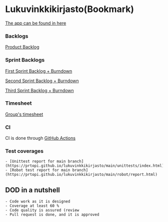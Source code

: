 
# Lukuvinkkikirjasto(Bookmark)

[The app can be found in here](https://ohtu-lukuvinkkiapp.herokuapp.com)

### Backlogs

[Product Backlog](https://docs.google.com/spreadsheets/d/1ftJLNxb8feMG_z_KNAsDa7UJa7GhjID_H2xnk9kyYmI/edit?usp=sharing)

### Sprint Backlogs

[First Sprint Backlog + Burndown](https://docs.google.com/spreadsheets/d/1ftJLNxb8feMG_z_KNAsDa7UJa7GhjID_H2xnk9kyYmI/edit?skip_itp2_check=true#gid=73558073)

[Second Sprint Backlog + Burndown](https://docs.google.com/spreadsheets/d/1ftJLNxb8feMG_z_KNAsDa7UJa7GhjID_H2xnk9kyYmI/edit#gid=337422552)

[Third Sprint Backlog + Burndown](https://docs.google.com/spreadsheets/d/1ftJLNxb8feMG_z_KNAsDa7UJa7GhjID_H2xnk9kyYmI/edit#gid=1829263727)

### Timesheet

[Group's timesheet](https://docs.google.com/spreadsheets/d/1ftJLNxb8feMG_z_KNAsDa7UJa7GhjID_H2xnk9kyYmI/edit#gid=1271329701)


### CI

CI is done through [GitHub Actions](https://github.com/prTopi/lukuvinkkikirjasto/actions)

### Test coverages
    - [Unittest report for main branch](https://prtopi.github.io/lukuvinkkikirjasto/main/unittests/index.html)
    - [Robot test report for main branch](https://prtopi.github.io/lukuvinkkikirjasto/main/robot/report.html)


## DOD in a nutshell
    - Code work as it is designed
    - Coverage at least 60 %
    - Code quality is assured (review
    - Pull request is done, and it is approved

